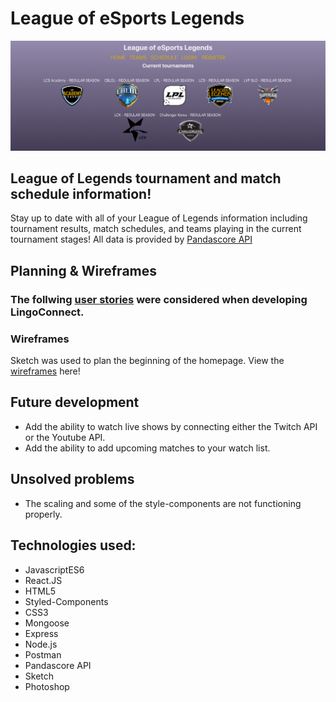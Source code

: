 # League of eSports Legends
![alt text](https://raw.githubusercontent.com/jablan08/LeL-frontend/master/public/imgs/LeL_Home.png)



## League of Legends tournament and match schedule information!
Stay up to date with all of your League of Legends information including tournament results, match schedules, and teams playing in the current tournament stages!
All data is provided by [Pandascore API](https://pandascore.co/welcome)


## Planning & Wireframes

### The follwing [user stories](https://raw.githubusercontent.com/jablan08/LeL-frontend/master/public/imgs/LeL_US.png) were considered when developing LingoConnect.


### Wireframes
Sketch was used to plan the beginning of the homepage. View the [wireframes](https://sketch.cloud/s/Gz4eO?settings=Gz4eO) here!



## Future development
* Add the ability to watch live shows by connecting either the Twitch API or the Youtube API.
* Add the ability to add upcoming matches to your watch list.


## Unsolved problems

* The scaling and some of the style-components are not functioning properly.


## Technologies used:
* JavascriptES6
* React.JS
* HTML5
* Styled-Components
* CSS3
* Mongoose
* Express
* Node.js
* Postman
* Pandascore API
* Sketch
* Photoshop
